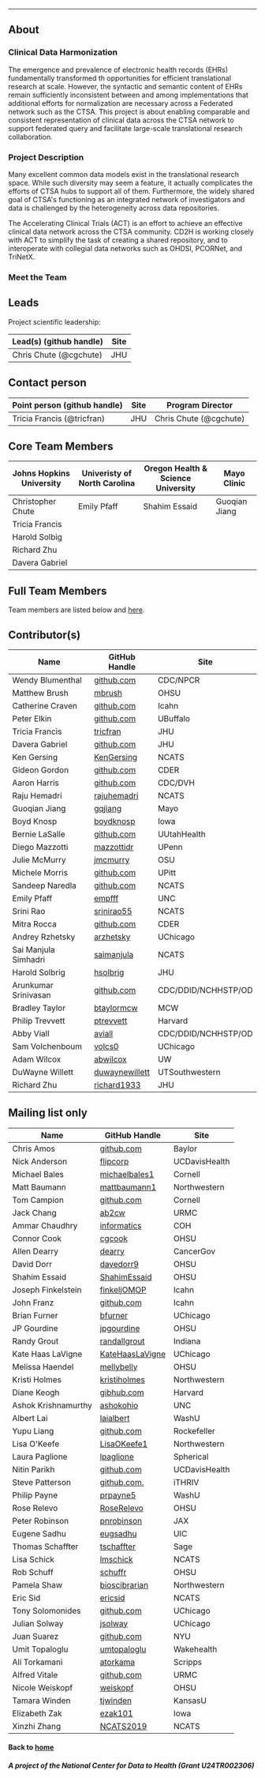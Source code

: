 ---
## About

### Clinical Data Harmonization

The emergence and prevalence of electronic health records (EHRs)  fundamentally transformed th opportunities   for efficient translational research at scale. However, the syntactic and semantic content of EHRs remain sufficiently inconsistent between and among implementations that additional efforts for normalization are necessary across a Federated network such as the CTSA. This project is about enabling comparable and consistent representation of clinical data across the CTSA network to support federated query and facilitate large-scale translational research collaboration. 

### Project Description

Many excellent common data models exist in the translational research space. While such diversity may seem a feature, it actually complicates the efforts of CTSA hubs to support all of them. Furthermore, the widely shared goal of CTSA's functioning as an integrated network of investigators and data is challenged by the heterogeneity across data repositories.

The Accelerating Clinical Trials (ACT) is an effort to achieve an effective clinical data network across the CTSA community.  CD2H is working closely with ACT to simplify the task of creating a shared repository, and to interoperate with collegial data networks such as OHDSI, PCORNet, and TriNetX.

### Meet the Team

## Leads 

Project scientific leadership: 

Lead(s) (github handle) | Site
----------|--------------|
Chris Chute (@cgchute) | JHU 

## Contact person

Point person (github handle) | Site | Program Director
----------|--------------|---------------
Tricia Francis (@tricfran) | JHU | Chris Chute (@cgchute)

## Core Team Members
Johns Hopkins University | Univeristy of North Carolina | Oregon Health & Science University| Mayo Clinic
----------|--------------|-------------------------|--------------
Christopher Chute |	Emily Pfaff | Shahim Essaid | Guoqian Jiang
Tricia Francis |	
Harold Solbig	|
Richard Zhu | 		
Davera Gabriel |			

## Full Team Members 

Team members are listed below and [here](https://github.com/data2health/data-harmonization/blob/master/team.md).

## Contributor(s)
Name | GitHub Handle | Site
--- | --- | ---
Wendy Blumenthal | [github.com](http://github.com) | CDC/NPCR
Matthew Brush | [mbrush](http://github.com/mbrush) | OHSU
Catherine  Craven | [github.com](http://github.com) | Icahn
Peter Elkin | [github.com](http://github.com) | UBuffalo
Tricia Francis | [tricfran](http://github.com/tricfran) | JHU
Davera Gabriel | [github.com](http://github.com) | JHU
Ken Gersing | [KenGersing](https://github.com/KenGersing) | NCATS
Gideon Gordon | [github.com](http://github.com) | CDER
Aaron Harris | [github.com](http://github.com) | CDC/DVH
Raju Hemadri | [rajuhemadri](https://github.com/rajuhemadri) | NCATS
Guoqian Jiang | [gqjiang](https://github.com/gqjiang) | Mayo
Boyd Knosp | [boydknosp](http://github.com/boydknosp) | Iowa
Bernie LaSalle | [github.com](http://github.com) | UUtahHealth
Diego Mazzotti | [mazzottidr](https://github.com/mazzottidr) | UPenn
Julie McMurry | [jmcmurry](http://github.com/jmcmurry) | OSU
Michele Morris | [github.com](http://github.com) | UPitt
Sandeep Naredla | [github.com](http://github.com) | NCATS
Emily Pfaff | [empfff](http://github.com/empfff) | UNC
Srini Rao | [srinirao55](http://github.com/srinirao55) | NCATS
Mitra Rocca | [github.com](http://github.com) | CDER
Andrey Rzhetsky | [arzhetsky](http://github.com/arzhetsky) | UChicago
Sai Manjula Simhadri | [saimanjula](https://github.com/saimanjula) | NCATS
Harold Solbrig | [hsolbrig](http://github.com/hsolbrig) | JHU
Arunkumar Srinivasan | [github.com](http://github.com) | CDC/DDID/NCHHSTP/OD
Bradley Taylor | [btaylormcw](https://github.com/btaylormcw) | MCW
Philip Trevvett | [ptrevvett](https://github.com/ptrevvett) | Harvard
Abby Viall | [aviall](https://github.com/aviall) | CDC/DDID/NCHHSTP/OD
Sam Volchenboum | [volcs0](https://github.com/volcs0) | UChicago
Adam Wilcox | [abwilcox](http://github.com/abwilcox) | UW
DuWayne Willett | [duwaynewillett](https://github.com/duwaynewillett) | UTSouthwestern
Richard Zhu | [richard1933](http://github.com) | JHU

## Mailing list only
Name | GitHub Handle | Site
--- | --- | ---
Chris Amos | [github.com](http://github.com) | Baylor
Nick Anderson | [flipcorp](http://github.com/flipcorp) | UCDavisHealth
Michael Bales | [michaelbales1](http://github.com/michaelbales1) | Cornell
Matt Baumann | [mattbaumann1](http://github.com/mattbaumann1) | Northwestern
Tom Campion | [github.com](http://github.com) | Cornell
Jack Chang | [ab2cw](https://github.com/ab2cw) | URMC
Ammar Chaudhry | [informatics](https://github.com/achaudhry615/informatics) | COH
Connor Cook | [cgcook](https://github.com/cgcook) | OHSU
Allen Dearry | [dearry](https://github.com/dearry) | CancerGov
David Dorr | [davedorr9](http://github.com/davedorr9) | OHSU
Shahim Essaid | [ShahimEssaid](http://github.com/ShahimEssaid) | OHSU
Joseph Finkelstein | [finkeljOMOP](http://github.com/finkeljOMOP) | Icahn
John Franz | [github.com](http://github.com) | Icahn
Brian Furner | [bfurner](https://github.com/bfurner) | UChicago
JP Gourdine | [jpgourdine](https://github.com/jpgourdine) | OHSU
Randy Grout | [randallgrout](https://github.com/randallgrout) | Indiana
Kate Haas LaVigne | [KateHaasLaVigne](https://github.com/KateHaasLaVigne) | UChicago
Melissa Haendel | [mellybelly](http://github.com/mellybelly) | OHSU
Kristi Holmes | [kristiholmes](http://github.com/kristiholmes) | Northwestern
Diane Keogh | [gibhub.com](http://gibhub.com) | Harvard
Ashok Krishnamurthy | [ashokohio](http://github.com/ashokohio) | UNC
Albert Lai | [laialbert](https://github.com/laialbert) | WashU
Yupu Liang | [github.com](http://github.com) | Rockefeller
Lisa O'Keefe | [LisaOKeefe1](https://github.com/LisaOKeefe1) | Northwestern
Laura Paglione | [lpaglione](https://github.com/lpaglione) | Spherical
Nitin Parikh | [github.com](http://github.com) | UCDavisHealth
Steve Patterson | [github.com.](http://github.com.) | iTHRIV
Philip Payne | [prpayne5](http://github.com/prpayne5) | WashU
Rose Relevo | [RoseRelevo](https://github.com/RoseRelevo) | OHSU
Peter Robinson | [pnrobinson](http://github.com/pnrobinson) | JAX
Eugene Sadhu | [eugsadhu](https://github.com/eugsadhu) | UIC
Thomas Schaffter | [tschaffter](https://github.com/tschaffter) | Sage
Lisa Schick | [lmschick](http://github.com/lmschick) | NCATS
Rob Schuff | [schuffr](https://github.com/schuffr) | OHSU
Pamela Shaw | [bioscibrarian](https://github.com/bioscibrarian) | Northwestern
Eric Sid | [ericsid](https://github.com/ericsid) | NCATS
Tony Solomonides | [github.com](http://github.com) | UChicago
Julian Solway | [jsolway](http://github.com/jsolway) | UChicago
Juan Suarez | [github.com](http://github.com) | NYU
Umit Topaloglu | [umtopaloglu](http://GitHub.com/umtopaloglu) | Wakehealth
Ali Torkamani | [atorkama](https://github.com/atorkama) | Scripps
Alfred Vitale | [github.com](http://github.com) | URMC
Nicole Weiskopf | [weiskopf](http://github.com/weiskopf) | OHSU
Tamara Winden | [tjwinden](http://github.com/tjwinden) | KansasU
Elizabeth Zak | [ezak101](https://github.com/ezak101) | Iowa
Xinzhi Zhang | [NCATS2019](https://github.com/NCATS2019) | NCATS


#### Back to [home](https://data2health.github.io/data-harmonization/)

##### A project of the National Center for Data to Health (Grant U24TR002306)
